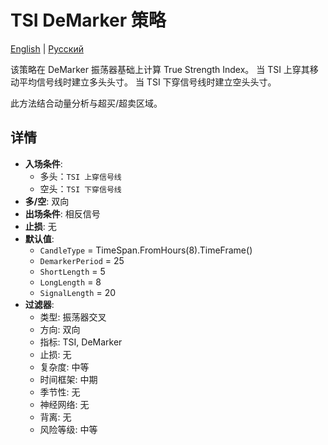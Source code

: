 # TSI DeMarker 策略
[English](README.md) | [Русский](README_ru.md)

该策略在 DeMarker 振荡器基础上计算 True Strength Index。
当 TSI 上穿其移动平均信号线时建立多头头寸。
当 TSI 下穿信号线时建立空头头寸。

此方法结合动量分析与超买/超卖区域。

## 详情

- **入场条件**:
  - 多头：`TSI 上穿信号线`
  - 空头：`TSI 下穿信号线`
- **多/空**: 双向
- **出场条件**: 相反信号
- **止损**: 无
- **默认值**:
  - `CandleType` = TimeSpan.FromHours(8).TimeFrame()
  - `DemarkerPeriod` = 25
  - `ShortLength` = 5
  - `LongLength` = 8
  - `SignalLength` = 20
- **过滤器**:
  - 类型: 振荡器交叉
  - 方向: 双向
  - 指标: TSI, DeMarker
  - 止损: 无
  - 复杂度: 中等
  - 时间框架: 中期
  - 季节性: 无
  - 神经网络: 无
  - 背离: 无
  - 风险等级: 中等
